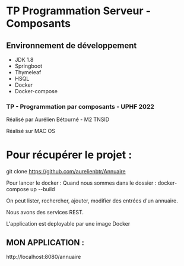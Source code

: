 # TP Programmation Serveur - Composants


## Environnement de développement

- JDK 1.8
- Springboot
- Thymeleaf
- HSQL
- Docker
- Docker-compose

### TP - Programmation par composants - UPHF 2022
Réalisé par Aurélien Bétourné - M2 TNSID

Réalisé sur MAC OS

# Pour récupérer le projet :
  git clone https://github.com/aurelienbtr/Annuaire
 
 Pour lancer le docker :
 Quand nous sommes dans le dossier :
 docker-compose up --build


On peut lister, rechercher, ajouter, modifier des entrées d'un annuaire.

Nous avons des services REST.

L'application est deployable par une image Docker


## MON APPLICATION :
http://localhost:8080/annuaire

